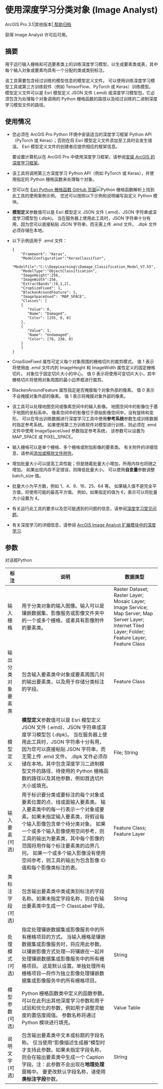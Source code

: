 # 使用深度学习分类对象 (Image Analyst)

ArcGIS Pro 3.1|其他版本|[ 帮助归档](https://pro.arcgis.com/zh-cn/pro-app/latest/get-started/archived-arcgis-pro-help.htm)

获得 Image Analyst 许可后可用。

## 摘要

用于运行输入栅格和可选要素类上的训练深度学习模型，以生成要素类或表，其中每个输入对象或要素均具有一个分配的类或类别标注。

该工具需要包含经过训练的模型信息的模型定义文件。 可以使用训练深度学习模型工具或第三方训练软件（例如 TensorFlow、PyTorch 或 Keras）训练模型。 模型定义文件可以是 Esri 模型定义 JSON 文件 (.emd) 或深度学习模型包，它必须包含为处理每个对象调用的 Python 栅格函数的路径以及经过训练的二进制深度学习模型文件的路径。

## 使用情况

- 您必须在 ArcGIS Pro Python 环境中安装适当的深度学习框架 Python API（PyTorch 或 Keras）；否则在将 Esri 模型定义文件添加至工具时会发生错误。 Esri 模型定义文件的创建者应提供相应的框架信息。

  要设置计算机以在 ArcGIS Pro 中使用深度学习框架，请参阅[安装 ArcGIS 的深度学习框架](https://pro.arcgis.com/zh-cn/pro-app/3.1/help/analysis/deep-learning/install-deep-learning-frameworks.htm)。

- 该工具将调用第三方深度学习 Python API（例如 PyTorch 或 Keras），并使用指定的 Python 栅格函数来处理每个对象。

- 您可以在 [Esri Python 栅格函数 GitHub 页面](https://links.esri.com/Anatomy_of_a_PRF)![Python 栅格函数解析](https://pro.arcgis.com/zh-cn/pro-app/latest/tool-reference/image-analyst/GUID-BBE867AF-47B6-432F-8AC1-E3220E808B03-web.png)上找到此工具的使用案例示例。 您还可以按照以下示例和说明编写自定义 Python 模块。

- **模型定义**参数值可以是 Esri 模型定义 JSON 文件 (.emd)、JSON 字符串或深度学习模型包 (.dlpk)。 当在服务器上使用此工具时，JSON 字符串十分有用，因为您可以直接粘贴 JSON 字符串，而无需上传 .emd 文件。 .dlpk 文件必须存储在本地。

- 以下示例适用于 .emd 文件：

  ```
  {
      "Framework": "Keras",
      "ModelConfiguration":"KerasClassifier",
      "ModelFile":"C:\\DeepLearning\\Damage_Classification_Model_V7.h5",
      "ModelType":"ObjectClassification",
      "ImageHeight":256,
      "ImageWidth":256,
      "ExtractBands":[0,1,2],
      "CropSizeFixed": 1,
      "BlackenAroundFeature": 1,
      "ImageSpaceUsed": "MAP_SPACE", 
      "Classes": [
      {
         "Value": 0,
         "Name": "Damaged",
         "Color": [255, 0, 0]
      },
      {
         "Value": 1,
         "Name": "Undamaged",
         "Color": [76, 230, 0]
      }
      ]
  }
  ```

- CropSizeFixed 属性可定义每个对象周围的栅格切片的裁剪模式。 值 1 表示将使用由 .emd 文件内的 ImageHeight 和 ImageWidth 属性定义的固定栅格切片。 对象位于固定切片大小的中心。 值 0 表示将使用可变切片大小，其中栅格切片将使用对象周围的最小边界框进行裁剪。

- BlackenAroundFeature 属性指定是否掩膜每个对象外部的像素。 值 0 表示不会掩膜对象外部的像素。 值 1 表示将掩膜对象外部的像素。

- 该工具可以处理地图空间或像素空间中的输入影像。 地图空间中的影像位于基于地图的坐标系中。 像素空间中的影像位于原始影像空间中，没有旋转和变形。 可以在导出训练数据进行深度学习工具中使用**参考系统**参数生成训练数据时指定参考系统。 如果使用第三方训练软件对模型进行训练，则必须在 .emd 文件中使用 ImageSpaceUsed 参数指定参考系统， 该参数可以设置为 MAP_SPACE 或 PIXEL_SPACE。

- 输入栅格可以是单个栅格、多个栅格或附加影像的要素类。 有关附件的详细信息，请参阅[添加或移除文件附件](https://pro.arcgis.com/zh-cn/pro-app/3.1/help/editing/edit-file-attachments.htm)。

- 增加批量大小可以提高工具性能；但是随着批量大小增加，所用内存也将随之增加。 如果出现内存不足错误，则降低批量大小。 可以使用**自变量**参数调整 batch_size 值。

- 批量大小为平方数，例如 1、4、9、16、25、64 等。 如果输入值不是完全平方值，将使用可能的最高平方值。 例如，如果指定的值为 6，表示可以将批量大小设置为 4。

- 有关运行此工具的要求以及您可能遇到的问题的信息，请参阅[深度学习常见问题](https://pro.arcgis.com/zh-cn/pro-app/3.1/help/analysis/deep-learning/deep-learning-faq.htm)。

- 有关深度学习的详细信息，请参阅 [ArcGIS Image Analyst 扩展模块中的深度学习](https://pro.arcgis.com/zh-cn/pro-app/3.1/help/analysis/image-analyst/deep-learning-in-arcgis-pro.htm).

## 参数

对话框Python



| 标注               | 说明                                                         | 数据类型                                                     |
| ------------------ | ------------------------------------------------------------ | ------------------------------------------------------------ |
| 输入栅格           | 用于分类对象的输入图像。输入可以是镶嵌数据集、影像服务或影像文件夹中的一个或多个栅格，或者具有影像附件的要素类。 | Raster Dataset; Raster Layer; Mosaic Layer; Image Service; Map Server; Map Server Layer; Internet Tiled Layer; Folder; Feature Layer; Feature Class |
| 输出分类对象要素类 | 包含输入要素类中对象或要素周围几何的输出要素类，以及用于存储分类标注的字段。 | Feature Class                                                |
| 模型定义           | **模型定义**参数值可以是 Esri 模型定义 JSON 文件 (.emd)、JSON 字符串或深度学习模型包 (.dlpk)。 当在服务器上使用此工具时，JSON 字符串十分有用，因为您可以直接粘贴 JSON 字符串，而无需上传 .emd 文件。 .dlpk 文件必须存储在本地。其中包含深度学习二进制模型文件的路径、待使用的 Python 栅格函数的路径以及其他参数，例如首选切片大小或填充。 | File; String                                                 |
| 输入要素(可选)     | 用于标识要分类或要标注的每个对象或要素位置的点、线或面输入要素类。 输入要素类中的每一行表示一个对象或要素。如果未指定输入要素类，将假设每个输入影像包含单个待分类对象。 如果一个或多个输入影像使用空间参考，则工具的输出为要素类，其中每个影像的范围将用作每个标注要素类的边界几何。 如果一个或多个输入影像没有使用空间参考，则工具的输出为包含影像 ID 值和每个影像类标注的表。 | Feature Class; Feature Layer                                 |
| 类标注字段(可选)   | 包含输出要素类中类或类别标注的字段名称。如果未指定字段名称，则会在输出要素类中生成一个 ClassLabel 字段。 | String                                                       |
| 处理模式(可选)     | 指定处理镶嵌数据集或影像服务中的所有栅格项目的方式。 当输入栅格是镶嵌数据集或影像服务时，将应用此参数。以镶嵌影像方式处理—将镶嵌在一起并处理镶嵌数据集或影像服务中的所有栅格项目。 这是默认设置。单独处理所有栅格项目—将作为独立影像处理镶嵌数据集或影像服务中的所有栅格项目。 | String                                                       |
| 模型参数(可选)     | Python 栅格函数类中定义的函数参数。 可以在此列出其他深度学习参数和用于试验和优化的参数，例如用于调整灵敏度的置信度阈值。 参数名称将通过 Python 模块进行填充。 | Value Table                                                  |
| 说明文字(可选)     | 包含输出要素类中文本或标题的字段名称。 仅当使用“影像描述生成器”模型时才支持此参数。如果未指定字段名称，则会在输出要素类中生成一个 Caption 字段。注：此参数不会出现在**地理处理**窗格中。 要更改默认字段名称，请使用**类标注字段**参数。 | String                                                       |